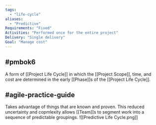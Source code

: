 ```yaml
---
tags:
  - "life-cycle"
aliases:
  - "Predictive"
Requirements: "Fixed"
Activities: "Performed once for the entire project"
Delivery: "Single delivery"
Goal: "Manage cost"
---
```

## #pmbok6
A form of [[Project Life Cycle]] in which the [[Project Scope]], time, and cost are determined in the early [[Phase]]s of the [[Project Life Cycle]].

## #agile-practice-guide
Takes advantage of things that are known and proven. This reduced uncertainty and copmlexity allows [[Team]]s to segment work into a sequence of predictable groupings.
![[Predictive Life Cycle.png]]